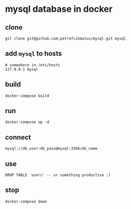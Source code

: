 # mysql database in docker

## clone

```
git clone git@github.com:petrofcikmatus/mysql.git mysql
```

## add `mysql` to hosts

```
# somewhere in /etc/hosts
127.0.0.1 mysql
```

## build

```
docker-compose build
```

## run

```
docker-compose up -d
```

## connect

```
mysql://db_user:db_pass@mysql:3306/db_name
```

## use

```
DROP TABLE 'users' -- or something productive :)
```

## stop

```
docker-compose down
```
